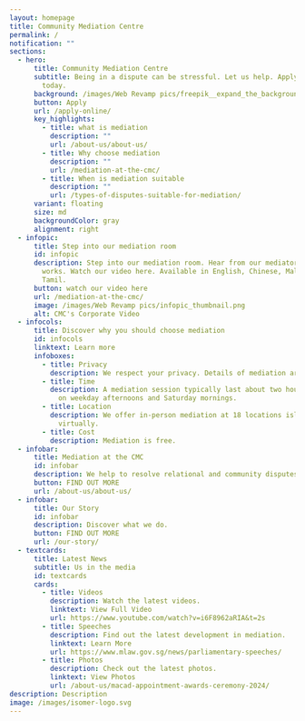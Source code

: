 ```yaml
---
layout: homepage
title: Community Mediation Centre
permalink: /
notification: ""
sections:
  - hero:
      title: Community Mediation Centre
      subtitle: Being in a dispute can be stressful. Let us help. Apply for mediation
        today.
      background: /images/Web Revamp pics/freepik__expand_the_background__32736.png
      button: Apply
      url: /apply-online/
      key_highlights:
        - title: what is mediation
          description: ""
          url: /about-us/about-us/
        - title: Why choose mediation
          description: ""
          url: /mediation-at-the-cmc/
        - title: When is mediation suitable
          description: ""
          url: /types-of-disputes-suitable-for-mediation/
      variant: floating
      size: md
      backgroundColor: gray
      alignment: right
  - infopic:
      title: Step into our mediation room
      id: infopic
      description: Step into our mediation room. Hear from our mediators how mediation
        works. Watch our video here. Available in English, Chinese, Malay and
        Tamil.
      button: watch our video here
      url: /mediation-at-the-cmc/
      image: /images/Web Revamp pics/infopic_thumbnail.png
      alt: CMC's Corporate Video
  - infocols:
      title: Discover why you should choose mediation
      id: infocols
      linktext: Learn more
      infoboxes:
        - title: Privacy
          description: We respect your privacy. Details of mediation are kept confidential.
        - title: Time
          description: A mediation session typically last about two hours and is available
            on weekday afternoons and Saturday mornings.
        - title: Location
          description: We offer in-person mediation at 18 locations island wide and
            virtually.
        - title: Cost
          description: Mediation is free.
  - infobar:
      title: Mediation at the CMC
      id: infobar
      description: We help to resolve relational and community disputes in Singapore.
      button: FIND OUT MORE
      url: /about-us/about-us/
  - infobar:
      title: Our Story
      id: infobar
      description: Discover what we do.
      button: FIND OUT MORE
      url: /our-story/
  - textcards:
      title: Latest News
      subtitle: Us in the media
      id: textcards
      cards:
        - title: Videos
          description: Watch the latest videos.
          linktext: View Full Video
          url: https://www.youtube.com/watch?v=i6F8962aRIA&t=2s
        - title: Speeches
          description: Find out the latest development in mediation.
          linktext: Learn More
          url: https://www.mlaw.gov.sg/news/parliamentary-speeches/
        - title: Photos
          description: Check out the latest photos.
          linktext: View Photos
          url: /about-us/macad-appointment-awards-ceremony-2024/
description: Description
image: /images/isomer-logo.svg
---
```

